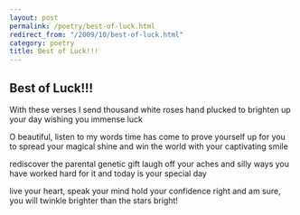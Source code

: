 ```yaml
---
layout: post
permalink: /poetry/best-of-luck.html
redirect_from: "/2009/10/best-of-luck.html"
category: poetry
title: Best of Luck!!!
---
```


Best of Luck!!!
---------------

With these verses I send 
thousand white roses hand plucked
to brighten up your day
wishing you immense luck

O beautiful, listen to my words
time has come to prove yourself up
for you to spread your magical shine
and win the world with your captivating smile

rediscover the parental genetic gift
laugh off your aches and silly ways
you have worked hard for it
and today is your special day

live your heart, speak your mind
hold your confidence right
and am sure, you will twinkle
brighter than the stars bright!
